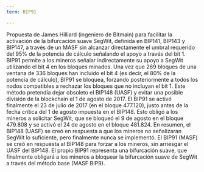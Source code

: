 ```yaml
---
term: BIP91

---
```

Propuesta de James Hilliard (ingeniero de Bitmain) para facilitar la activación de la bifurcación suave SegWit, definida en BIP141, BIP143 y BIP147, a través de un MASF sin alcanzar directamente el umbral requerido del 95% de la potencia de cálculo señalando el apoyo a través del bit 1. BIP91 permite a los mineros señalar indirectamente su apoyo a SegWit utilizando el bit 4 en los bloques minados. Una vez que 269 bloques de una ventana de 336 bloques han incluido el bit 4 (es decir, el 80% de la potencia de cálculo), BIP91 se bloquea, forzando posteriormente a todos los nodos compatibles a rechazar los bloques que no incluyan el bit 1. Este método pretendía dejar obsoleto el BIP148 (UASF) y evitar una posible división de la blockchain el 1 de agosto de 2017. El BIP91 se activó finalmente el 23 de julio de 2017 (en el bloque 477.120), justo antes de la fecha crítica del 1 de agosto impuesta en el BIP148. Esto obligó a los mineros a solicitar SegWit, que se bloqueó el 9 de agosto en el bloque 479.808 y se activó el 24 de agosto en el bloque 481.824. En resumen, el BIP148 (UASF) se creó en respuesta a que los mineros no señalizaran SegWit lo suficiente, pero finalmente nunca se implementó. El BIP91 (MASF) se creó en respuesta al BIP148 para forzar a los mineros, sin arriesgar el UASF del BIP148. El propio BIP91 representa una bifurcación suave, que finalmente obligará a los mineros a bloquear la bifurcación suave de SegWit a través del método base (MASF BIP9).